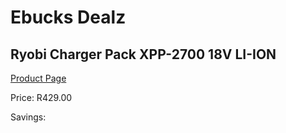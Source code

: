 
# Ebucks Dealz
## Ryobi Charger Pack XPP-2700 18V LI-ION
[Product Page](https://www.ebucks.com/web/shop/productSelected.do?prodId=1201688390&catId=1234924297)

Price: R429.00

Savings: 


	